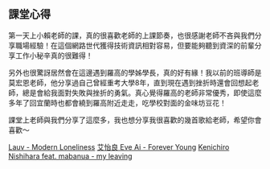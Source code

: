 ## 課堂心得
第一天上小賴老師的課，真的很喜歡老師的上課節奏，也很感謝老師不吝與我們分享職場經驗！在這個網路世代獲得技術資訊相對容易，但要能夠聽到資深的前輩分享工作小秘辛真的很難得！

另外也很驚訝居然會在這邊遇到羅高的學姊學長，真的好有緣！我以前的班導師是莫宏恩老師，他分享過自己曾經重考大學8年，直到現在遇到挫折時還會回想起老師，總是會給我面對失敗與挫折的勇氣。真心覺得羅高的老師非常優秀，即使這麼多年了回宜蘭時也都會繞到羅高附近走走，吃學校對面的金味坊豆花！

課堂上老師與我們分享了這麼多，我也想分享我很喜歡的幾首歌給老師，希望你會喜歡～
 
 [Lauv - Modern Loneliness](https://youtu.be/bDidwMxir4o)
 [艾怡良 Eve Ai - Forever Young](https://www.youtube.com/watch?v=rFj6azCUYrU)
 [Kenichiro Nishihara feat. mabanua - my leaving ](https://www.youtube.com/watch?v=HCRbay_EbMw)